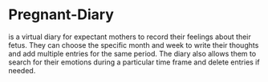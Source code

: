 # Pregnant-Diary
is a virtual diary for expectant mothers to record their feelings about their fetus. They can choose the specific month and week to write their thoughts and add multiple entries for the same period. The diary also allows them to search for their emotions during a particular time frame and delete entries if needed.
